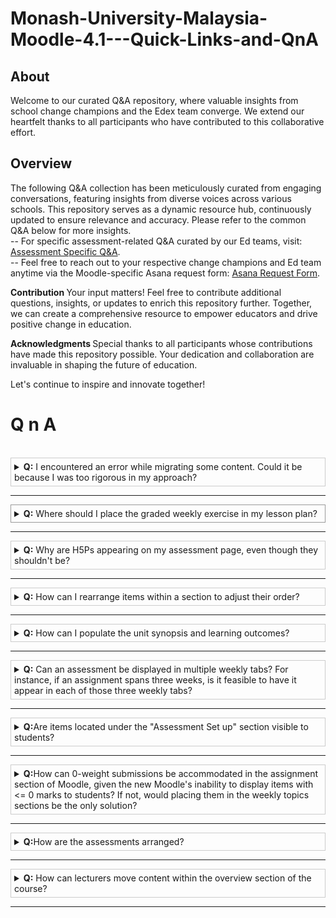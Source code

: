 # Monash-University-Malaysia-Moodle-4.1---Quick-Links-and-QnA

## About
Welcome to our curated Q&A repository, where valuable insights from school change champions and the Edex team converge. We extend our heartfelt thanks to all participants who have contributed to this collaborative effort.

## Overview
The following Q&A collection has been meticulously curated from engaging conversations, featuring insights from diverse voices across various schools. This repository serves as a dynamic resource hub, continuously updated to ensure relevance and accuracy.
Please refer to the common Q&A below for more insights. <br> 
-- For specific assessment-related Q&A curated by our Ed teams, visit: [Assessment Specific Q&A](https://www.monash.edu/learning-teaching/TeachHQ/moodle/digital-learning-uplift/_nocache#tabs__3520132-03).<br>
-- Feel free to reach out to your respective change champions and Ed team anytime via the Moodle-specific Asana request form: [Asana Request Form](https://form.asana.com/?k=q1Y9ZVYYYDYaIGB4-gjJ_Q&d=943385589454630).<br>

<b> Contribution </b>
Your input matters! Feel free to contribute additional questions, insights, or updates to enrich this repository further. Together, we can create a comprehensive resource to empower educators and drive positive change in education.

<b> Acknowledgments </b>
Special thanks to all participants whose contributions have made this repository possible. Your dedication and collaboration are invaluable in shaping the future of education.

Let's continue to inspire and innovate together!

# Q n A
<br>

<!--  1----------------------------------------------->
<details  style="border: 1px solid #ccc; padding: 5px;">
<summary> <b>Q:</b> I encountered an error while migrating some content. Could it be because I was too rigorous in my approach?
</summary>
<br> <b>A:</b>
<p>
<img src="https://github.com/nimbusr/Monash-University-Malaysia-Moodle-4.1---Quick-Links-and-QnA/blob/main/Images/miscellaneuos_1.png" alt="Fig: Example of the error encountered" />
 <b>Fig: Example of the error encountered.</b>
</p>
It's possible that the error occurred because your actions were too rigorous during the migration. It's a good idea to find a balance between thoroughness and avoiding unintended consequences. In this case, moving the page backward and redoing it seems to have resolved the issue.
</details>

---

<!--  2---------------------------------------------->

<details style="border: 1px solid #999; padding: 5px;">

<summary> <b>Q:</b> Where should I place the graded weekly exercise in my lesson plan? </summary>
<br> <b>A:</b>
<p>
<img src="https://github.com/nimbusr/Monash-University-Malaysia-Moodle-4.1---Quick-Links-and-QnA/blob/main/Images/assignment_wraup_section.png" alt="Fig: Example of the error encountered" />
<br>
   <b>Fig: Example of the populated assignments sourced from wrapup section.</b>
</p>


Yes, you could place the graded weekly exercise at the end of your lesson plan, in the "wrap-up" section and they will show in the assessment summary table. 
</details>

---

<!--  3----------------------------------------------->
<details  style="border: 1px solid #ccc; padding: 5px;">

<summary> <b>Q:</b> Why are H5Ps appearing on my assessment page, even though they shouldn't be? </summary>
<br> <b>A:</b>
This is happening because some of your H5Ps are currently set to have a graded value. By default, graded activities show up on the assessment page.

To fix this, follow these steps:<br> 

-- Go to the "Gradebook setup" section. <br> 
-- Identify the H5Ps that are causing the issue. <br> 
-- Change the weight of each H5P to 0%. This essentially removes their grading value.<br> 

Once you've adjusted the weight for all relevant H5Ps, the assessment page should no longer display them.

</details>

---

<!--  4----------------------------------------------->
<details  style="border: 1px solid #ccc; padding: 5px;">

<summary> <b>Q:</b> How can I rearrange items within a section to adjust their order? </summary>
<br> <b>A:</b>
To rearrange items within a section to adjust their order in Moodle, follow these steps: <br>

-- Hover over any activity block within the section.<br>
-- You will notice crosshairs appearing; use them to grab the activity block. <br>
-- Drag the block to the desired position within the section. <br>
-- Drop the block in its new position to rearrange the items. <br>
However, please note that this feature may not work for activities in the "Overview" section. In such cases, you will need to use the mass actions block to move items. Additionally, ensure that there is content present in the destination subsection for seamless movement across subsections.

</details>

---

<!--  5----------------------------------------------->
<details  style="border: 1px solid #ccc; padding: 5px;">

<summary> <b>Q:</b> How can I populate the unit synopsis and learning outcomes? </summary>
<br> <b>A:</b>
The unit synopsis and learning outcomes are automatically populated from the handbook.

</details>

---

<!--  6----------------------------------------------->
<details  style="border: 1px solid #ccc; padding: 5px;">

<summary> <b>Q:</b> Can an assessment be displayed in multiple weekly tabs? For instance, if an assignment spans three weeks, is it feasible to have it appear in each of those three weekly tabs? </summary>
<br> <b>A:</b>
No, having multiple submission boxes is equivalent to having multiple assessments.
</details>

---

<!--  7----------------------------------------------->
<details  style="border: 1px solid #ccc; padding: 5px;">

<summary> <b>Q:</b>Are items located under the "Assessment Set up" section visible to students? </summary>
<br> <b>A:</b>
No, items located under the "Assessment Set up" section are supposed to be hidden from students.

</details>

---

<!--  8----------------------------------------------->
<details  style="border: 1px solid #ccc; padding: 5px;">

<summary> <b>Q:</b>How can 0-weight submissions be accommodated in the assignment section of Moodle, given the new Moodle's inability to display items with <= 0 marks to students? If not, would placing them in the weekly topics sections be the only solution? </summary>
<br> <b>A:</b>
 The 0-weight submissions need to be placed in the learning section, as they do not appear in the assessment tab. However, one workaround involves including a description and link to the related peer-review activity within the description of the "parent" assessment. This approach ensures visibility of the peer-review activity in the assessment tab's description area, although it remains absent from the assessment overview table.
</details>

---

<!--  9----------------------------------------------->
<details  style="border: 1px solid #ccc; padding: 5px;">

<summary> <b>Q:</b>How are the assessments arranged? </summary>
<br> <b>A:</b>
 The dynamic page for the assessment summary is automatically sorted based on the submission deadline in temporal order.
</details>

---

<!--  10----------------------------------------------->
<details  style="border: 1px solid #ccc; padding: 5px;">

<summary> <b>Q:</b> How can lecturers move content within the overview section of the course? </summary>
<br> <b>A:</b>
Only administrators have the permission to move content within the overview section. Lecturers do not have the ability to perform this action. Please raise an Asana request for this. </details>

---
